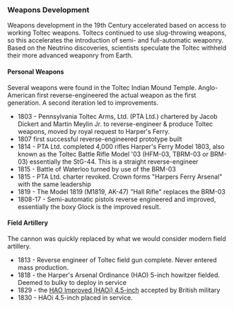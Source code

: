 ### Weapons Development

Weapons development in the 19th Century accelerated based on access to working Toltec weapons. Toltecs continued to use slug-throwing weapons, so this accelerates the introduction of semi- and full-automatic weaponry. Based on the Neutrino discoveries, scientists speculate the Toltec withheld their more advanced weaponry from Earth.

#### Personal Weapons

Several weapons were found in the Toltec Indian Mound Temple. Anglo-American first reverse-engineered the actual weapon as the first generation. A second iteration led to improvements.

* 1803 - Pennsylvania Toltec Arms, Ltd. (PTA Ltd.) chartered by Jacob Dickert and Martin Meylin Jr. to reverse-engineer & produce Toltec weapons, moved by royal request to Harper's Ferry.
* 1807 first successful reverse-engineered prototype built
* 1814 - PTA Ltd. completed 4,000 rifles Harper's Ferry Model 1803, also known as the Toltec Battle Rifle Model '03 (HFM-03, TBRM-03 or BRM-03) essentially the StG-44. This is a straight reverse-engineer
* 1815 - Battle of Waterloo turned by use of the BRM-03
* 1815 - PTA Ltd. charter revoked. Crown forms "Harpers Ferry Arsenal" with the same leadership
* 1819 - The Model 1819 (M1819, AK-47) "Hall Rifle" replaces the BRM-03
* 1808-17 - Semi-automatic pistols reverse engineered and improved, essentially the boxy Glock is the improved result.

#### Field Artillery

The cannon was quickly replaced by what we would consider modern field artillery.

* 1813 - Reverse engineer of Toltec field gun complete. Never entered mass production.
* 1818 - the Harper's Arsenal Ordinance (HAO) 5-inch howitzer fielded. Deemed to bulky to deploy in service
* 1829 - the [HAO Improved (HAOi) 4.5-inch](https://en.wikipedia.org/wiki/QF_4.5-inch_howitzer) accepted by British military
* 1830 - HAOi 4.5-inch placed in service.
